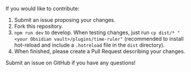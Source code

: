 If you would like to contribute:
1. Submit an issue proposing your changes. 
2. Fork this repository.
3. `npm run dev` to develop. When testing changes, just run `cp dist/* "<your Obsidian vault>/plugins/time-ruler"` (recommended to install hot-reload and include a  `.hotreload` file in the `dist` directory).
4. When finished, please create a Pull Request describing your changes.

Submit an issue on GitHub if you have any questions!
